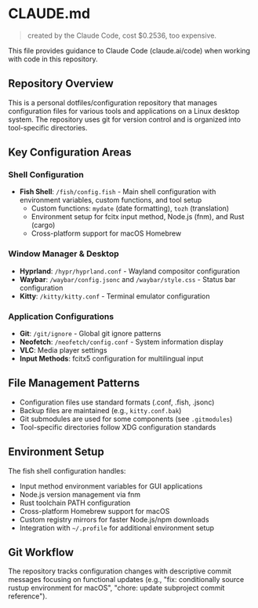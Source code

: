 # CLAUDE.md

> created by the Claude Code, cost $0.2536, too expensive.

This file provides guidance to Claude Code (claude.ai/code) when working with code in this repository.

## Repository Overview

This is a personal dotfiles/configuration repository that manages configuration files for various tools and applications on a Linux desktop system. The repository uses git for version control and is organized into tool-specific directories.

## Key Configuration Areas

### Shell Configuration

- **Fish Shell**: `/fish/config.fish` - Main shell configuration with environment variables, custom functions, and tool setup
  - Custom functions: `mydate` (date formatting), `tozh` (translation)
  - Environment setup for fcitx input method, Node.js (fnm), and Rust (cargo)
  - Cross-platform support for macOS Homebrew

### Window Manager & Desktop

- **Hyprland**: `/hypr/hyprland.conf` - Wayland compositor configuration
- **Waybar**: `/waybar/config.jsonc` and `/waybar/style.css` - Status bar configuration
- **Kitty**: `/kitty/kitty.conf` - Terminal emulator configuration

### Application Configurations

- **Git**: `/git/ignore` - Global git ignore patterns
- **Neofetch**: `/neofetch/config.conf` - System information display
- **VLC**: Media player settings
- **Input Methods**: fcitx5 configuration for multilingual input

## File Management Patterns

- Configuration files use standard formats (.conf, .fish, .jsonc)
- Backup files are maintained (e.g., `kitty.conf.bak`)
- Git submodules are used for some components (see `.gitmodules`)
- Tool-specific directories follow XDG configuration standards

## Environment Setup

The fish shell configuration handles:

- Input method environment variables for GUI applications
- Node.js version management via fnm
- Rust toolchain PATH configuration
- Cross-platform Homebrew support for macOS
- Custom registry mirrors for faster Node.js/npm downloads
- Integration with `~/.profile` for additional environment setup

## Git Workflow

The repository tracks configuration changes with descriptive commit messages focusing on functional updates (e.g., "fix: conditionally source rustup environment for macOS", "chore: update subproject commit reference").
